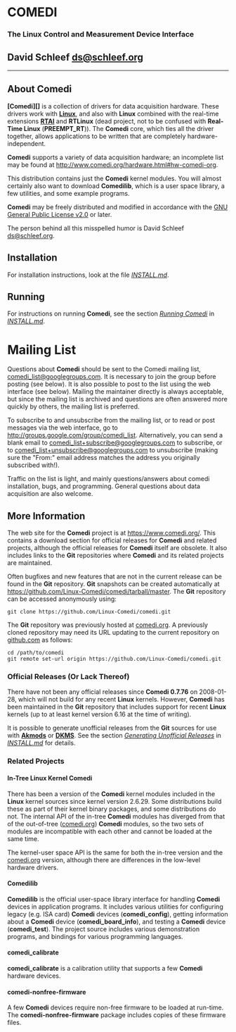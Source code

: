
#   COMEDI
### The Linux Control and Measurement Device Interface
##  David Schleef <ds@schleef.org>
---

## About Comedi

**[Comedi][]** is a collection of drivers for data acquisition hardware.
These drivers work with **[Linux][]**, and also with **Linux** combined
with the real-time extensions **[RTAI][]** and **RTLinux** (dead
project, not to be confused with **Real-Time Linux** (**PREEMPT_RT**)).
The **Comedi** core, which ties all the driver together, allows
applications to be written that are completely hardware-independent.

**Comedi** supports a variety of data acquisition hardware; an
incomplete list may be found at
<http://www.comedi.org/hardware.html#hw-comedi-org>.

This distribution contains just the **Comedi** kernel modules.  You will
almost certainly also want to download **Comedilib**, which is a user
space library, a few utilities, and some example programs.

**Comedi** may be freely distributed and modified in accordance with the
[GNU General Public License v2.0][gplv2] or later.

The person behind all this misspelled humor is David Schleef
<ds@schleef.org>.

## Installation

For installation instructions, look at the file *[INSTALL.md][]*.

## Running

For instructions on running **Comedi**, see the section *[Running
Comedi][runtime]* in *[INSTALL.md][]*.

# Mailing List

Questions about **Comedi** should be sent to the Comedi mailing list,
<comedi_list@googlegroups.com>.  It is necessary to join the group
before posting (see below).  It is also possible to post to the list
using the web interface (see below).  Mailing the maintainer directly is
always acceptable, but since the mailing list is archived and questions
are often answered more quickly by others, the mailing list is
preferred.

To subscribe to and unsubscribe from the mailing list, or to read or
post messages via the web interface, go to
<http://groups.google.com/group/comedi_list>.  Alternatively, you
can send a blank email to <comedi_list+subscribe@googlegroups.com>
to subscribe, or to <comedi_list+unsubscribe@googlegroups.com> to
unsubscribe (making sure the "From:" email address matches the
address you originally subscribed with!).

Traffic on the list is light, and mainly questions/answers about
comedi installation, bugs, and programming.  General questions
about data acquisition are also welcome.

## More Information

The web site for the **Comedi** project is at <https://www.comedi.org/>.
This contains a download section for official releases for **Comedi**
and related projects, although the official releases for **Comedi**
itself are obsolete.  It also includes links to the **Git** repositories
where **Comedi** and its related projects are maintained.

Often bugfixes and new features that are not in the current release can
be found in the **Git** repository.  **Git** snapshots can be created
automatically at
<https://github.com/Linux-Comedi/comedi/tarball/master>.  The **Git**
repository can be accessed anonymously using:

    git clone https://github.com/Linux-Comedi/comedi.git

The **Git** repository was previously hosted at [comedi.org][].  A
previously cloned repository may need its URL updating to the current
repository on [github.com][] as follows:

    cd /path/to/comedi
    git remote set-url origin https://github.com/Linux-Comedi/comedi.git

### Official Releases (Or Lack Thereof)

There have not been any official releases since **Comedi 0.7.76** on
2008-01-28, which will not build for any recent **Linux** kernels.
However, **Comedi** has been maintained in the **Git** repository that
includes support for recent **Linux** kernels (up to at least kernel
version 6.16 at the time of writing).

It is possible to generate unofficial releases from the **Git** sources
for use with **[Akmods][]** or **[DKMS][]**.  See the section
*[Generating Unofficial Releases][genrel]* in *[INSTALL.md][]* for
details.

### Related Projects

#### In-Tree Linux Kernel Comedi

There has been a version of the **Comedi** kernel modules included in
the **Linux** kernel sources since kernel version 2.6.29.  Some
distributions build these as part of their kernel binary packages, and
some distributions do not.  The internal API of the in-tree **Comedi**
modules has diverged from that of the out-of-tree ([comedi.org][])
**Comedi** modules, so the two sets of modules are incompatible with
each other and cannot be loaded at the same time.

The kernel-user space API is the same for both the in-tree version and
the [comedi.org][] version, although there are differences in the
low-level hardware drivers.

#### Comedilib

**Comedilib** is the official user-space library interface for handling
**Comedi** devices in application programs.  It includes various
utilities for configuring legacy (e.g. ISA card) **Comedi** devices
(**comedi_config**), getting information about a **Comedi** device
(**comedi_board_info**), and testing a **Comedi** device
(**comedi_test**).  The project source includes various demonstration
programs, and bindings for various programming languages.

#### comedi_calibrate

**comedi_calibrate** is a calibration utility that supports a few
**Comedi** hardware devices.

#### comedi-nonfree-firmware

A few **Comedi** devices require non-free firmware to be loaded at
run-time.  The **comedi-nonfree-firmware** package includes copies of
these firmware files.




[akmods]: https://rpmfusion.org/Packaging/KernelModules/Akmods "Akmods"
[comedi.org]: https://www.comedi.org/ "Comedi"
[install.md]: INSTALL.md "Comedi installation"
[dkms]: https://github.com/dell/dkms "Dynamic Kernel Module System (DKMS)"
[genrel]: INSTALL.md#generating-unofficial-releases "Generating unofficial releases"
[github.com]: https://github.com/ "GitHub"
[gplv2]: https://www.gnu.org/licenses/old-licenses/gpl-2.0.html "GNU GPLv2"
[linux]: https://www.kernel.org/ "Linux kernel"
[rtai]: https://www.rtai.org] "RTAI - Real Time Application Interface"
[runtime]: INSTALL.md#running-comedi "Running Comedi"
